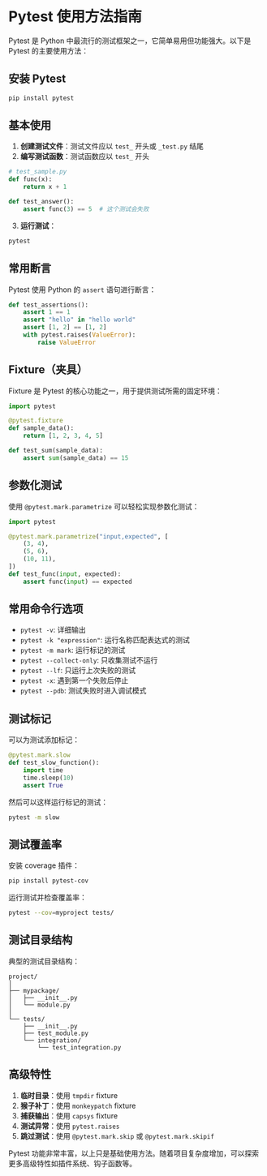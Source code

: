 # Pytest 使用方法指南

Pytest 是 Python 中最流行的测试框架之一，它简单易用但功能强大。以下是 Pytest 的主要使用方法：

## 安装 Pytest

```bash
pip install pytest
```

## 基本使用

1. **创建测试文件**：测试文件应以 `test_` 开头或 `_test.py` 结尾
2. **编写测试函数**：测试函数应以 `test_` 开头

```python
# test_sample.py
def func(x):
    return x + 1

def test_answer():
    assert func(3) == 5  # 这个测试会失败
```

3. **运行测试**：

```bash
pytest
```

## 常用断言

Pytest 使用 Python 的 `assert` 语句进行断言：

```python
def test_assertions():
    assert 1 == 1
    assert "hello" in "hello world"
    assert [1, 2] == [1, 2]
    with pytest.raises(ValueError):
        raise ValueError
```

## Fixture（夹具）

Fixture 是 Pytest 的核心功能之一，用于提供测试所需的固定环境：

```python
import pytest

@pytest.fixture
def sample_data():
    return [1, 2, 3, 4, 5]

def test_sum(sample_data):
    assert sum(sample_data) == 15
```

## 参数化测试

使用 `@pytest.mark.parametrize` 可以轻松实现参数化测试：

```python
import pytest

@pytest.mark.parametrize("input,expected", [
    (3, 4),
    (5, 6),
    (10, 11),
])
def test_func(input, expected):
    assert func(input) == expected
```

## 常用命令行选项

- `pytest -v`: 详细输出
- `pytest -k "expression"`: 运行名称匹配表达式的测试
- `pytest -m mark`: 运行标记的测试
- `pytest --collect-only`: 只收集测试不运行
- `pytest --lf`: 只运行上次失败的测试
- `pytest -x`: 遇到第一个失败后停止
- `pytest --pdb`: 测试失败时进入调试模式

## 测试标记

可以为测试添加标记：

```python
@pytest.mark.slow
def test_slow_function():
    import time
    time.sleep(10)
    assert True
```

然后可以这样运行标记的测试：

```bash
pytest -m slow
```

## 测试覆盖率

安装 coverage 插件：

```bash
pip install pytest-cov
```

运行测试并检查覆盖率：

```bash
pytest --cov=myproject tests/
```

## 测试目录结构

典型的测试目录结构：

```
project/
│
├── mypackage/
│   ├── __init__.py
│   └── module.py
│
└── tests/
    ├── __init__.py
    ├── test_module.py
    └── integration/
        └── test_integration.py
```

## 高级特性

1. **临时目录**：使用 `tmpdir` fixture
2. **猴子补丁**：使用 `monkeypatch` fixture
3. **捕获输出**：使用 `capsys` fixture
4. **测试异常**：使用 `pytest.raises`
5. **跳过测试**：使用 `@pytest.mark.skip` 或 `@pytest.mark.skipif`

Pytest 功能非常丰富，以上只是基础使用方法。随着项目复杂度增加，可以探索更多高级特性如插件系统、钩子函数等。